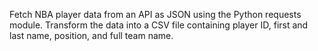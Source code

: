 Fetch NBA player data from an API as JSON using the Python requests module. Transform the data into a CSV file containing player ID, first and last name, position, and full team name.
